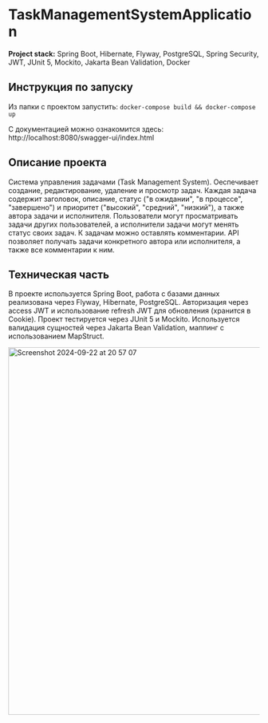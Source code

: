 # TaskManagementSystemApplication
**Project stack:** Spring Boot, Hibernate, Flyway, PostgreSQL, Spring Security, JWT, JUnit 5, Mockito, Jakarta Bean Validation, Docker

## Инструкция по запуску
Из папки с проектом запустить:
`docker-compose build && docker-compose up`

С документацией можно ознакомится здесь: http://localhost:8080/swagger-ui/index.html

## Описание проекта
Cистема управления задачами (Task Management System). Оеспечивает создание, редактирование, удаление и просмотр задач. Каждая задача содержит заголовок, описание, статус ("в ожидании", "в процессе", "завершено") и приоритет ("высокий", "средний", "низкий"), а также автора задачи и исполнителя. Пользователи могут просматривать задачи других пользователей, а исполнители задачи могут менять статус своих задач. К задачам можно оставлять комментарии.
API позволяет получать задачи конкретного автора или исполнителя, а также все комментарии к ним. 

## Техническая часть
В проекте используется Spring Boot, работа с базами данных реализована через Flyway, Hibernate, PostgreSQL. Авторизация через access JWT и использование refresh JWT для обновления (хранится в Cookie). Проект тестируется через JUnit 5 и Mockito. Используется валидация сущностей через Jakarta Bean Validation, маппинг с использованием MapStruct.


<img width="737" alt="Screenshot 2024-09-22 at 20 57 07" src="https://github.com/user-attachments/assets/2976ebeb-6891-4fe8-9081-003638c42daa">
